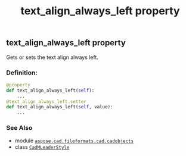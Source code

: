 ﻿---
title: text_align_always_left property
second_title: Aspose.CAD for Python via .NET API References
description: 
type: docs
weight: 790
url: /python-net/aspose.cad.fileformats.cad.cadobjects/cadmleaderstyle/text_align_always_left/
is_root: false
---

## text_align_always_left property


Gets or sets the text align always left.
### Definition:
```python
@property
def text_align_always_left(self):
    ...
@text_align_always_left.setter
def text_align_always_left(self, value):
    ...
```

### See Also
* module [`aspose.cad.fileformats.cad.cadobjects`](../../)
* class [`CadMLeaderStyle`](/cad/python-net/aspose.cad.fileformats.cad.cadobjects/cadmleaderstyle)
